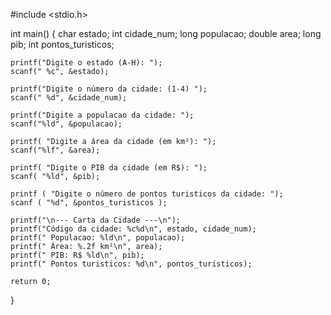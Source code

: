 #include <stdio.h>

int main() {
    char estado;
    int cidade_num;
    long populacao;
    double area;
    long pib;
    int pontos_turisticos;

    printf("Digite o estado (A-H): ");
    scanf(" %c", &estado); 

    printf("Digite o número da cidade: (1-4) ");
    scanf(" %d", &cidade_num);

    printf("Digite a populacao da cidade: ");
    scanf("%ld", &populacao);

    printf( "Digite a área da cidade (em km²): ");
    scanf("%lf", &area);

    printf( "Digite o PIB da cidade (em R$): ");
    scanf( "%ld", &pib);

    printf ( "Digite o número de pontos turisticos da cidade: ");
    scanf ( "%d", &pontos_turisticos );

    printf("\n--- Carta da Cidade ---\n");
    printf("Código da cidade: %c%d\n", estado, cidade_num);
    printf(" Populacao: %ld\n", populacao);
    printf(" Área: %.2f km²\n", area);
    printf(" PIB: R$ %ld\n", pib);
    printf(" Pontos turisticos: %d\n", pontos_turisticos);

    return 0;
}
